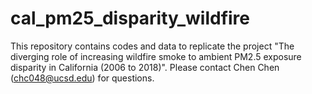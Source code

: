 # cal_pm25_disparity_wildfire
This repository contains codes and data to replicate the project "The diverging role of increasing wildfire smoke to ambient PM2.5 exposure disparity in California (2006 to 2018)". Please contact Chen Chen (chc048@ucsd.edu) for questions.

